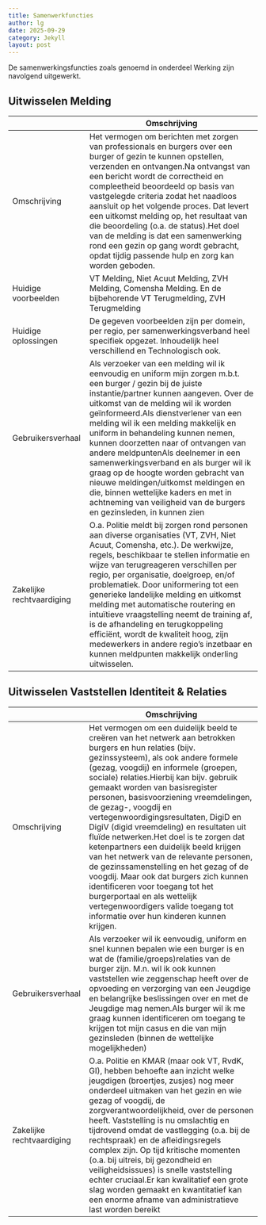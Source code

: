 ```yaml
---
title: Samenwerkfuncties
author: lg
date: 2025-09-29
category: Jekyll
layout: post
---
```


De samenwerkingsfuncties zoals genoemd in onderdeel Werking zijn navolgend uitgewerkt.

Uitwisselen Melding
-------------

|  | Omschrijving |
| --- | --- |
| Omschrijving | Het vermogen om berichten met zorgen van professionals en burgers over een burger of gezin te kunnen opstellen, verzenden en ontvangen.Na ontvangst van een bericht wordt de correctheid en compleetheid beoordeeld op basis van vastgelegde criteria zodat het naadloos aansluit op het volgende proces. Dat levert een uitkomst melding op, het resultaat van die beoordeling (o.a. de status).Het doel van de melding is dat een samenwerking rond een gezin op gang wordt gebracht, opdat tijdig passende hulp en zorg kan worden geboden. |
| Huidige voorbeelden | VT Melding, Niet Acuut Melding, ZVH Melding, Comensha Melding. En de bijbehorende VT Terugmelding, ZVH Terugmelding |
| Huidige oplossingen | De gegeven voorbeelden zijn per domein, per regio, per samenwerkingsverband heel specifiek opgezet. Inhoudelijk heel verschillend en Technologisch ook. |
| Gebruikersverhaal | Als verzoeker van een melding wil ik eenvoudig en uniform mijn zorgen m.b.t. een burger / gezin bij de juiste instantie/partner kunnen aangeven. Over de uitkomst van de melding wil ik worden geïnformeerd.Als dienstverlener van een melding wil ik een melding makkelijk en uniform in behandeling kunnen nemen, kunnen doorzetten naar of ontvangen van andere meldpuntenAls deelnemer in een samenwerkingsverband en als burger wil ik graag op de hoogte worden gebracht van nieuwe meldingen/uitkomst meldingen en die, binnen wettelijke kaders en met in achtneming van veiligheid van de burgers en gezinsleden, in kunnen zien |
| Zakelijke rechtvaardiging | O.a. Politie meldt bij zorgen rond personen aan diverse organisaties (VT, ZVH, Niet Acuut, Comensha, etc.). De werkwijze, regels, beschikbaar te stellen informatie en wijze van terugreageren verschillen per regio, per organisatie, doelgroep, en/of problematiek. Door uniformering tot een generieke landelijke melding en uitkomst melding met automatische routering en intuïtieve vraagstelling neemt de training af, is de afhandeling en terugkoppeling efficiënt, wordt de kwaliteit hoog, zijn medewerkers in andere regio’s inzetbaar en kunnen meldpunten makkelijk onderling uitwisselen. |

Uitwisselen Vaststellen Identiteit & Relaties
-------------

|  | Omschrijving |
| --- | --- |
| Omschrijving | Het vermogen om een duidelijk beeld te creëren van het netwerk aan betrokken burgers en hun relaties (bijv. gezinssysteem), als ook andere formele (gezag, voogdij) en informele (groepen, sociale) relaties.Hierbij kan bijv. gebruik gemaakt worden van basisregister personen, basisvoorziening vreemdelingen, de gezag-, voogdij en vertegenwoordigingsresultaten, DigiD en DigiV (digid vreemdeling) en resultaten uit fluïde netwerken.Het doel is te zorgen dat ketenpartners een duidelijk beeld krijgen van het netwerk van de relevante personen, de gezinssamenstelling en het gezag of de voogdij. Maar ook dat burgers zich kunnen identificeren voor toegang tot het burgerportaal en als wettelijk vertegenwoordigers valide toegang tot informatie over hun kinderen kunnen krijgen. |
| Gebruikersverhaal | Als verzoeker wil ik eenvoudig, uniform en snel kunnen bepalen wie een burger is en wat de (familie/groeps)relaties van de burger zijn. M.n. wil ik ook kunnen vaststellen wie zeggenschap heeft over de opvoeding en verzorging van een Jeugdige en belangrijke beslissingen over en met de Jeugdige mag nemen.Als burger wil ik me graag kunnen identificeren om toegang te krijgen tot mijn casus en die van mijn gezinsleden (binnen de wettelijke mogelijkheden) |
| Zakelijke rechtvaardiging | O.a. Politie en KMAR (maar ook VT, RvdK, GI), hebben behoefte aan inzicht welke jeugdigen (broertjes, zusjes) nog meer onderdeel uitmaken van het gezin en wie gezag of voogdij, de zorgverantwoordelijkheid, over de personen heeft. Vaststelling is nu omslachtig en tijdrovend omdat de vastlegging (o.a. bij de rechtspraak) en de afleidingsregels complex zijn. Op tijd kritische momenten (o.a. bij uitreis, bij gezondheid en veiligheidsissues) is snelle vaststelling echter cruciaal.Er kan kwalitatief een grote slag worden gemaakt en kwantitatief kan een enorme afname van administratieve last worden bereikt |
